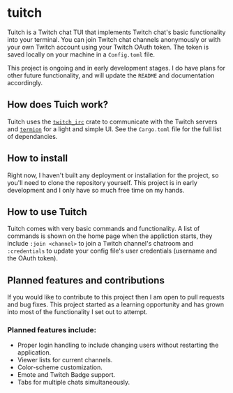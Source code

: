 # tuitch
Tuitch is a Twitch chat TUI that implements Twitch chat's basic functionality into your terminal. You can join Twitch chat channels anonymously or with your own Twitch account using your Twitch OAuth token. The token is saved locally on your machine in a `Config.toml` file.

This project is ongoing and in early development stages. I do have plans for other future functionality, and will update the `README` and documentation accordingly.

## How does Tuich work?
Tuitch uses the [`twitch_irc`](https://docs.rs/twitch-irc/3.0.1/twitch_irc/) crate to communicate with the Twitch servers and [`termion`](https://docs.rs/termion/1.5.6/termion/) for a light and simple UI. See the `Cargo.toml` file for the full list of dependancies. 

## How to install
Right now, I haven't built any deployment or installation for the project, so you'll need to clone the repository yourself. This project is in early development and I only have so much free time on my hands.

## How to use Tuitch
Tuitch comes with very basic commands and functionality. A list of commands is shown on the home page when the appliction starts, they include `:join <channel>` to join a Twitch channel's chatroom and `:credentials` to update your config file's user credentials (username and the OAuth token).

## Planned features and contributions
If you would like to contribute to this project then I am open to pull requests and bug fixes. This project started as a learning opportunity and has grown into most of the functionality I set out to attempt. 

### Planned features include:
* Proper login handling to include changing users without restarting the application.
* Viewer lists for current channels.
* Color-scheme customization.
* Emote and Twitch Badge support.
* Tabs for multiple chats simultaneously.
